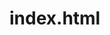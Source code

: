 # index.html
<!DOCTYPE html>
<html lang="es">
<head>
    <meta charset="UTF-8">
    <meta name="viewport" content="width=device-width, initial-scale=1.0">
    <title>CV - Margareth Sofía Silva Montaña</title>
    <link href="https://fonts.googleapis.com/css2?family=Inter:wght@300;400;500;600;700&display=swap" rel="stylesheet">
    <style>
        :root {
            --bg-light: #ffffff;
            --text-dark: #212529; /* Darker Charcoal for more intensity */
            --text-medium: #495057;
            --accent-color: #8D4C85; /* Deeper Orchid/Plum for intensity */
            --accent-light-color: #F6F2F8; /* Pale Lavender */
            --border-color: #dee2e6;
        }

        body {
            margin: 0;
            padding: 0;
            background-color: #f8f9fa;
            color: var(--text-dark);
            font-family: 'Inter', sans-serif;
            -webkit-print-color-adjust: exact;
            print-color-adjust: exact;
        }

        .container {
            max-width: 1200px; /* Wider layout */
            margin: 25px auto;
            background-color: var(--bg-light);
            box-shadow: 0 4px 6px rgba(0, 0, 0, 0.05);
            border-top: none;
        }
        
        .header-gradient {
            height: 8px;
            background: linear-gradient(90deg, #8D4C85, #C574B9);
        }

        .header {
            padding: 30px 40px;
            text-align: left;
        }

        .header h1 {
            margin: 0;
            font-size: 2.5em;
            font-weight: 700;
            color: var(--text-dark);
        }

        .header h2 {
            margin: 5px 0 15px;
            font-size: 1.3em;
            font-weight: 400;
            color: var(--accent-color);
        }

        .contact-bar {
            display: flex;
            gap: 25px;
            flex-wrap: wrap;
            font-size: 0.9em;
            color: var(--text-medium);
            padding-top: 10px;
            border-top: 1px solid var(--border-color);
        }
        
        .contact-item {
            display: flex;
            align-items: center;
        }

        .contact-item svg {
            fill: var(--accent-color);
            min-width: 18px;
            width: 18px;
            margin-right: 10px;
        }

        .section {
            padding: 20px 40px;
        }

        .grid-section {
            display: grid;
            grid-template-columns: 1fr 1fr;
            gap: 40px;
        }

        .section-title {
            font-size: 1.3em;
            font-weight: 600;
            color: var(--accent-color);
            margin-top: 0;
            margin-bottom: 20px;
            display: flex;
            align-items: center;
        }
        
        .section-title::before {
            content: '';
            width: 4px;
            height: 20px;
            background-color: var(--accent-color);
            margin-right: 12px;
            border-radius: 2px;
        }
        
        .profile p, .pertinence-section p, .job-description {
            font-size: 1em;
            line-height: 1.7;
            color: var(--text-medium);
        }

        .pertinence-section {
            background-color: var(--accent-light-color);
            border-left: 4px solid var(--accent-color);
            padding: 25px;
            border-radius: 4px;
            height: 100%;
            box-sizing: border-box;
        }
        .pertinence-section h3 {
            color: var(--accent-color);
            margin-top: 0;
            font-size: 1.2em;
        }
        .pertinence-section strong {
            font-weight: 600;
            color: var(--accent-color);
        }

        .skills-list {
            list-style: none;
            padding: 0;
            font-size: 1em;
        }
        .skills-list li {
            margin-bottom: 12px;
            color: var(--text-medium);
            display: flex;
            align-items: flex-start;
        }
        .skills-list li::before {
            content: '›';
            color: var(--accent-color);
            font-weight: 700;
            margin-right: 10px;
            font-size: 1.2em;
            line-height: 1.1;
        }
        
        .job {
            margin-bottom: 30px;
            padding-bottom: 20px;
            border-bottom: 1px solid var(--border-color);
        }
        .job:last-child {
            border-bottom: none;
            padding-bottom: 0;
        }

        .job-company {
            font-size: 1.15em;
            font-weight: 700;
            color: var(--text-dark);
            margin: 0;
        }
        .job-title {
            font-size: 1em;
            font-weight: 500;
            color: var(--text-medium);
            margin: 2px 0;
        }
        .job-period {
            font-size: 0.9em;
            color: #718096;
            margin-bottom: 12px;
            font-weight: 500;
        }

        .education-item {
            margin-bottom: 20px;
        }
        .degree {
            font-size: 1.1em;
            font-weight: 600;
            color: var(--text-dark);
            margin: 0;
        }
        .institution {
            font-size: 1em;
            color: var(--text-medium);
            margin: 2px 0;
        }

        @media print {
            body { background-color: #fff; }
            .container { box-shadow: none; border-top: none; width: 100%; max-width: 100%; }
            .header-gradient { background: linear-gradient(90deg, #8D4C85, #C574B9); -webkit-print-color-adjust: exact; print-color-adjust: exact;}
        }

    </style>
</head>
<body>

    <div class="container">
        <div class="header-gradient"></div>
        <header class="header">
            <h1>MARGARETH SOFÍA SILVA MONTAÑA</h1>
            <h2>Abogada | Alta Gerente Pública | Experta en Modernización del Estado</h2>
            <div class="contact-bar">
                <div class="contact-item">
                    <svg viewBox="0 0 24 24"><path d="M6.62 10.79c1.44 2.83 3.76 5.14 6.59 6.59l2.2-2.2c.27-.27.67-.36 1.02-.24 1.12.37 2.33.57 3.57.57.55 0 1 .45 1 1V20c0 .55-.45 1-1 1-9.39 0-17-7.61-17-17 0-.55.45-1 1-1h3.5c.55 0 1 .45 1 1 0 1.25.2 2.45.57 3.57.11.35.03.74-.25 1.02l-2.2 2.2z"/></svg>
                    <span>+57 312 401 5972</span>
                </div>
                <div class="contact-item">
                    <svg viewBox="0 0 24 24"><path d="M20 4H4c-1.1 0-1.99.9-1.99 2L2 18c0 1.1.9 2 2 2h16c1.1 0 2-.9 2-2V6c0-1.1-.9-2-2-2zm0 4l-8 5-8-5V6l8 5 8-5v2z"/></svg>
                    <span>margarethsilvam@gmail.com</span>
                </div>
                <div class="contact-item">
                    <svg viewBox="0 0 24 24"><path d="M19 3a2 2 0 0 1 2 2v14a2 2 0 0 1-2 2H5a2 2 0 0 1-2-2V5a2 2 0 0 1 2-2h14m-7 4a3 3 0 0 0-3 3v5h2v-5a1 1 0 0 1 1-1s1 0 1 1v5h2v-5a3 3 0 0 0-3-3m-4 8v2h2v-2H8m8 0v2h2v-2h-2z" /></svg>
                    <span>linkedin.com/in/margarethsilvam</span>
                </div>
            </div>
        </header>

        <section class="section grid-section">
            <div class="profile">
                <h3 class="section-title">Perfil Directivo</h3>
                <p>
                    Abogada y Magíster con más de 20 años de experiencia ejerciendo la <strong>dirección estratégica</strong> de entidades complejas del Estado. Mi carrera se distingue por liderar transformaciones integrales, con competencias probadas en la <strong>gestión de crisis presupuestal</strong>, la <strong>formulación de políticas públicas</strong> y el <strong>diseño organizacional</strong> para la modernización del sector público.
                </p>
            </div>
            <div class="pertinence-section">
                <h3>Propuesta de Valor para la Administración Judicial</h3>
                <p>
                    Mi trayectoria en la alta gerencia pública me ha permitido liderar transformaciones integrales en los frentes que hoy son críticos para la Rama Judicial: la <strong>ejecución presupuestal, el diseño organizacional y la implementación de tecnologías avanzadas</strong>.
                </p>
                <p>
                    Aporto, por tanto, no solo una visión para la modernización, sino la <strong>experiencia directiva probada</strong> para gobernar la complejidad, administrar los recursos con eficiencia y ejecutar los planes de transformación que la justicia requiere.
                </p>
            </div>
        </section>

        <section class="section grid-section">
            <div>
                <h3 class="section-title">Competencias Estratégicas</h3>
                <ul class="skills-list">
                    <li>Dirección y Gerencia Estratégica</li>
                    <li>Alta Gerencia Financiera y Presupuestal</li>
                    <li>Formulación de Políticas Públicas y Normatividad</li>
                    <li>Diseño y Transformación Organizacional</li>
                    <li>Implementación de Tecnología e IA en la Gestión Pública</li>
                    <li>Gobernanza Corporativa y Liderazgo de Equipos</li>
                    <li>Contratación Estatal de Alta Complejidad</li>
                </ul>
            </div>
            <div>
                <h3 class="section-title">Formación Académica</h3>
                <div class="education-item">
                    <p class="degree">Magíster en Gobierno y Políticas Públicas</p>
                    <p class="institution">Universidad Externado de Colombia</p>
                </div>
                <div class="education-item">
                    <p class="degree">Especialización en Derecho Contractual</p>
                    <p class="institution">Universidad Externado de Colombia</p>
                </div>
                 <div class="education-item">
                    <p class="degree">Especialización en Derecho Procesal</p>
                    <p class="institution">Universidad Nacional de Colombia</p>
                </div>
                <div class="education-item">
                    <p class="degree">Especialización en Derecho Constitucional</p>
                    <p class="institution">Universidad Nuestra Señora del Rosario</p>
                </div>
                <div class="education-item">
                    <p class="degree">Abogada</p>
                    <p class="institution">Universidad Nacional de Colombia</p>
                </div>
            </div>
        </section>

        <section class="section">
            <h3 class="section-title">Trayectoria de Liderazgo Estratégico</h3>
            
            <div class="job">
                <p class="job-company">Ministerio de Justicia y del Derecho</p>
                <p class="job-title">Directora Jurídica</p>
                <p class="job-period">2025 - Actualidad</p>
                <p class="job-description">Ejerzo la dirección estratégica en la <strong>formulación de políticas públicas y normatividad</strong> del sector. Actualmente estoy liderando la implementación de herramientas de automatización e <strong>Inteligencia Artificial</strong> para acelerar procesos de cobro coactivo.</p>
            </div>
            <div class="job">
                <p class="job-company">Instituto Nacional de Vías - INVIAS</p>
                <p class="job-title">Secretaria General</p>
                <p class="job-period">2023 - 2025</p>
                <p class="job-description">Asumí la dirección estratégica de la entidad durante una crisis de déficit presupuestal. Lideré la <strong>planeación y ejecución presupuestal</strong>, incluyendo el trámite de <strong>empréstitos</strong> y el diseño de estrategias para optimizar el flujo de caja. Mi gestión resultó en una <strong>reducción sustancial del déficit</strong>, permitiendo superar momentos críticos de cesación de pagos sin efectos adversos. Paralelamente, lideré la transformación cultural que culminó con la obtención del Sello 'Equipares' y finalicé en tiempo récord el concurso de méritos que vinculó a más de 300 funcionarios de carrera.</p>
            </div>
            <div class="job">
                 <p class="job-company">Ministerio de Tecnologías de la Información y las Comunicaciones</p>
                <p class="job-title">Jefe de la Oficina de Fomento Regional de las TIC</p>
                <p class="job-period">2022 - 2023</p>
                <p class="job-description">Articulé la política nacional de TIC en los territorios, asesorando a gobernaciones y alcaldías en la <strong>formulación de planes regionales</strong> para cerrar la brecha digital. Mi labor se centró en fortalecer la institucionalidad local y gestionar alianzas para la cofinanciación de proyectos, sentando las bases para la <strong>implementación de sistemas tecnológicos</strong> que garantizaran el acceso de todos los ciudadanos a servicios digitales, incluyendo la justicia, con un enfoque diferencial para comunidades estratégicas.</p>
            </div>
             <div class="job">
                 <p class="job-company">ICETEX</p>
                <p class="job-title">Secretaria General</p>
                <p class="job-period">2020 - 2022</p>
                <p class="job-description">Lideré el estudio técnico para la transformación de la <strong>arquitectura organizacional</strong> de la entidad, propuesta aprobada por la Junta Directiva y validada por DAFP y MinHacienda. Impulsé la <strong>estructuración de procedimientos</strong> clave, modernizando la gestión de contratación, la función disciplinaria y el sistema documental con la <strong>implementación de tecnología</strong> (Orfeo). Lideré la transformación del talento humano, implementando la política de teletrabajo y actualizando la OPEC para la provisión de más de 100 cargos por mérito.</p>
            </div>
            <div class="job">
                 <p class="job-company">Ministerio de Defensa Nacional</p>
                <p class="job-title">Directora de Contratación Estatal</p>
                <p class="job-period">2018 - 2020</p>
                <p class="job-description">Ejercí la <strong>dirección estratégica</strong> de la contratación del sector, un componente clave de la <strong>ejecución presupuestal</strong>. Lideré una reorganización interna y actualicé la política de contratación (Directiva 12/2020), generando ahorros significativos en compras estratégicas y promoviendo la contratación centralizada vía Acuerdos Marco de gran escala. Gestioné alianzas estratégicas con el sector minero-energético que representaron aportes multimillonarios.</p>
            </div>
            <div class="job">
                <p class="job-company">Ministerio de Tecnologías de la Información y las Comunicaciones</p>
                <p class="job-title">Directora de Vigilancia y Control / Jefe Oficina Jurídica</p>
                <p class="job-period">2015 - 2018</p>
                <p class="job-description">Dirigí la defensa jurídica del Ministerio y, desde la Dirección de Vigilancia y Control, lideré la creación e implementación de <strong>PrevenTIC</strong>, una innovadora <strong>política pública</strong> (Res. 3160 de 2017) diseñada para transformar el modelo de supervisión tradicional hacia uno preventivo, fomentando la cultura del cumplimiento normativo en el sector. Esta iniciativa fue clave en la <strong>formulación de normatividad</strong> y políticas para la expansión de la infraestructura tecnológica nacional.</p>
            </div>
            <div class="job">
                <p class="job-company">Defensoría del Pueblo</p>
                <p class="job-title">Jefe de Oficina Jurídica</p>
                <p class="job-period">2014 - 2015</p>
                <p class="job-description">Dirigí la estrategia de defensa jurídica de la entidad, <strong>estructurando procedimientos</strong> para la defensa de los derechos humanos ante el sistema judicial y coordinando la representación de la entidad.</p>
            </div>
        </section>

    </div>

</body>
</html>

